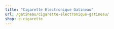 ```yaml
---
title: "Cigarette Electronique Gatineau"
url: /gatineau/cigarette-electronique-gatineau/
shop: e-cigarette
---
```

